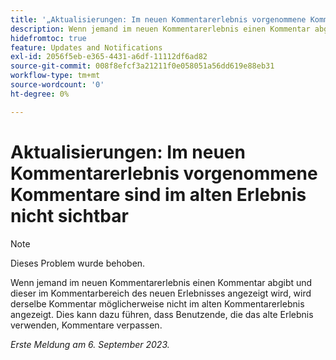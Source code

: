 ```yaml
---
title: '„Aktualisierungen: Im neuen Kommentarerlebnis vorgenommene Kommentare sind im alten Erlebnis nicht sichtbar.“'
description: Wenn jemand im neuen Kommentarerlebnis einen Kommentar abgibt und dieser im Kommentarbereich des neuen Erlebnisses angezeigt wird, wird derselbe Kommentar möglicherweise nicht im alten Kommentarerlebnis angezeigt. Dies kann dazu führen, dass Benutzende, die das alte Erlebnis verwenden, Kommentare verpassen.
hidefromtoc: true
feature: Updates and Notifications
exl-id: 2056f5eb-e365-4431-a6df-11112df6ad82
source-git-commit: 008f8efcf3a21211f0e058051a56dd619e88eb31
workflow-type: tm+mt
source-wordcount: '0'
ht-degree: 0%

---
```


# Aktualisierungen: Im neuen Kommentarerlebnis vorgenommene Kommentare sind im alten Erlebnis nicht sichtbar


>[!NOTE]
>
>Dieses Problem wurde behoben.

Wenn jemand im neuen Kommentarerlebnis einen Kommentar abgibt und dieser im Kommentarbereich des neuen Erlebnisses angezeigt wird, wird derselbe Kommentar möglicherweise nicht im alten Kommentarerlebnis angezeigt. Dies kann dazu führen, dass Benutzende, die das alte Erlebnis verwenden, Kommentare verpassen.

_Erste Meldung am 6. September 2023._
